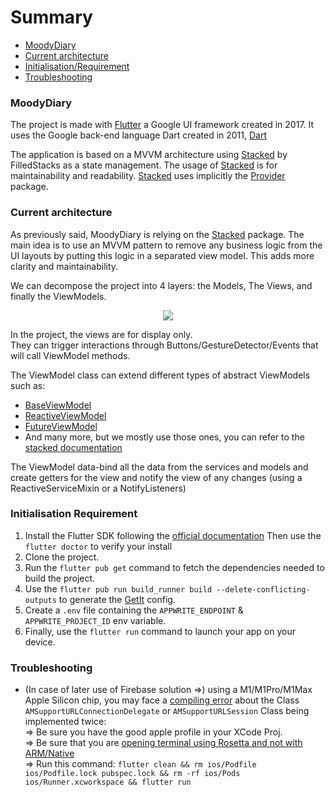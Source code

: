 # Summary

- [MoodyDiary](#moodydiary)
- [Current architecture](#current-architecture)
- [Initialisation/Requirement](#initialisation-requirement)
- [Troubleshooting](#troubleshooting)


### MoodyDiary

The project is made with [Flutter](https://flutter.dev/) a Google UI framework created in 2017.
It uses the Google back-end language Dart created in 2011, [Dart](https://dartlang.org/)

The application is based on a MVVM architecture using [Stacked](https://pub.dev/packages/stacked) by FilledStacks as a state management.
The usage of [Stacked](https://pub.dev/packages/stacked) is for maintainability and readability.
 [Stacked](https://pub.dev/packages/stacked) uses implicitly the [Provider](https://pub.dev/packages/provider) package.


### Current architecture

As previously said, MoodyDiary is relying on the [Stacked](https://pub.dev/packages/stacked) package. The main idea is to use an MVVM pattern to remove any business logic from the UI layouts by putting this logic in a separated view model. This adds more clarity and maintainability.

We can decompose the project into 4 layers: the Models, The Views, and finally the ViewModels.

<p align="center">
    <img src="https://user-images.githubusercontent.com/20175372/150529665-4007b616-7590-490c-b25b-ef8a30753210.png">
</p>


In the project, the views are for display only.    
They can trigger interactions through Buttons/GestureDetector/Events that will call ViewModel methods.

The ViewModel class can extend different types of abstract ViewModels such as:

- [BaseViewModel](https://pub.dev/packages/stacked#baseviewmodel-functionality)
- [ReactiveViewModel](https://pub.dev/packages/stacked#reactiveviewmodel)
- [FutureViewModel](https://pub.dev/packages/stacked#futureviewmodel)
- And many more, but we mostly use those ones, you can refer to the [stacked documentation](https://pub.dev/documentation/stacked/latest/stacked/stacked-library.html#classes)

The ViewModel data-bind all the data from the services and models and create getters for the view and notify the view of any changes (using a ReactiveServiceMixin or a NotifyListeners)

### Initialisation Requirement

1) Install the Flutter SDK following the [official documentation](https://flutter.dev/docs/get-started/install)
Then use the `flutter doctor` to verify your install
2) Clone the project.
3) Run the `flutter pub get` command to fetch the dependencies needed to build the project.
4) Use the `flutter pub run build_runner build --delete-conflicting-outputs` to generate the [GetIt](https://pub.dev/packages/get_it) config.
5) Create a `.env` file containing the `APPWRITE_ENDPOINT` & `APPWRITE_PROJECT_ID` env variable.
4) Finally, use the `flutter run` command to launch your app on your device.


### Troubleshooting


* (In case of later use of Firebase solution =>) using a M1/M1Pro/M1Max Apple Silicon chip, you may face a [compiling error](https://stackoverflow.com/questions/65089767/class-amsupporturlconnectiondelegate-is-implemented-in-both) about the  Class `AMSupportURLConnectionDelegate` or `AMSupportURLSession` Class being implemented twice:  
    => Be sure you have the good apple profile in your XCode Proj.  
    => Be sure that you are [opening terminal using Rosetta and not with ARM/Native](https://medium.com/codex/simple-way-to-use-cocoapods-on-m1-ac9e22cf7e1c)  
    => Run this command: ```flutter clean && rm ios/Podfile ios/Podfile.lock pubspec.lock && rm -rf ios/Pods ios/Runner.xcworkspace && flutter run```
    
